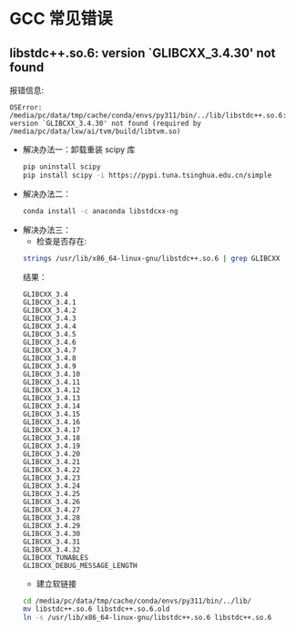 # GCC 常见错误

## libstdc++.so.6: version `GLIBCXX_3.4.30' not found

报错信息:
```
OSError: /media/pc/data/tmp/cache/conda/envs/py311/bin/../lib/libstdc++.so.6: version `GLIBCXX_3.4.30' not found (required by /media/pc/data/lxw/ai/tvm/build/libtvm.so)
```
- 解决办法一：卸载重装 scipy 库
    ```bash
    pip uninstall scipy
    pip install scipy -i https://pypi.tuna.tsinghua.edu.cn/simple 
    ```
- 解决办法二：
    ```bash
    conda install -c anaconda libstdcxx-ng
    ```
- 解决办法三：
    - 检查是否存在:
    ```bash
    strings /usr/lib/x86_64-linux-gnu/libstdc++.so.6 | grep GLIBCXX
    ```
    结果：
    ```
    GLIBCXX_3.4
    GLIBCXX_3.4.1
    GLIBCXX_3.4.2
    GLIBCXX_3.4.3
    GLIBCXX_3.4.4
    GLIBCXX_3.4.5
    GLIBCXX_3.4.6
    GLIBCXX_3.4.7
    GLIBCXX_3.4.8
    GLIBCXX_3.4.9
    GLIBCXX_3.4.10
    GLIBCXX_3.4.11
    GLIBCXX_3.4.12
    GLIBCXX_3.4.13
    GLIBCXX_3.4.14
    GLIBCXX_3.4.15
    GLIBCXX_3.4.16
    GLIBCXX_3.4.17
    GLIBCXX_3.4.18
    GLIBCXX_3.4.19
    GLIBCXX_3.4.20
    GLIBCXX_3.4.21
    GLIBCXX_3.4.22
    GLIBCXX_3.4.23
    GLIBCXX_3.4.24
    GLIBCXX_3.4.25
    GLIBCXX_3.4.26
    GLIBCXX_3.4.27
    GLIBCXX_3.4.28
    GLIBCXX_3.4.29
    GLIBCXX_3.4.30
    GLIBCXX_3.4.31
    GLIBCXX_3.4.32
    GLIBCXX_TUNABLES
    GLIBCXX_DEBUG_MESSAGE_LENGTH
    ```
    - 建立软链接
    ```bash
    cd /media/pc/data/tmp/cache/conda/envs/py311/bin/../lib/
    mv libstdc++.so.6 libstdc++.so.6.old
    ln -s /usr/lib/x86_64-linux-gnu/libstdc++.so.6 libstdc++.so.6
    ```
